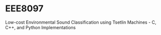 # EEE8097
Low-cost Environmental Sound Classification using Tsetlin Machines - C, C++, and Python Implementations
